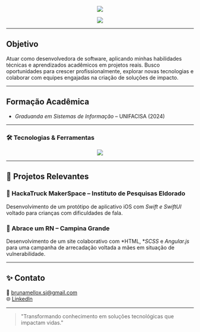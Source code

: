 <p align="center">
  <img src="https://readme-typing-svg.demolab.com?font=Fira+Code&size=24&duration=3000&pause=1000&color=6C63FF&center=true&vCenter=true&width=500&lines=Bruna+Mello+•+Desenvolvedora+Back-end;Criando+soluções+com+Java+e+criatividade+💫" />
</p>

<p align="center">
  <img src="https://capsule-render.vercel.app/api?type=waving&color=6c63ff&height=200&section=header&text=Bruna%20Mello%20👩‍💻&fontSize=40&fontColor=ffffff&fontAlignY=35" />
</p>

---

## Objetivo
Atuar como desenvolvedora de software, aplicando minhas habilidades técnicas e aprendizados acadêmicos em projetos reais. Busco oportunidades para crescer profissionalmente, explorar novas tecnologias e colaborar com equipes engajadas na criação de soluções de impacto.

---

## Formação Acadêmica
- *Graduanda em Sistemas de Informação* – UNIFACISA (2024)

---

### 🛠️ Tecnologias & Ferramentas

<p align="center">
  <img src="https://skillicons.dev/icons?i=java,spring,swift,python,mysql,postgresql,git" />
</p>

---

## 💼 Projetos Relevantes

### 🧠 HackaTruck MakerSpace – Instituto de Pesquisas Eldorado
Desenvolvimento de um protótipo de aplicativo iOS com *Swift e SwiftUI* voltado para crianças com dificuldades de fala.

### 💖 Abrace um RN – Campina Grande
Desenvolvimento de um site colaborativo com *HTML, **SCSS* e *Angular.js* para uma campanha de arrecadação voltada a mães em situação de vulnerabilidade.

---

## ✨ Contato
📧 brunamellox.si@gmail.com  
🌐 [LinkedIn](https://www.linkedin.com/in/bruna-mello-7a29a52b7/)

---

> "Transformando conhecimento em soluções tecnológicas que impactam vidas."
